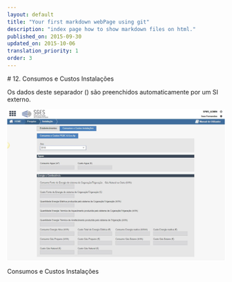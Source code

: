```yaml
---
layout: default
title: "Your first markdown webPage using git"
description: "index page how to show markdown files on html."
published_on: 2015-09-30
updated_on: 2015-10-06
translation_priority: 1
order: 3
---
```

<p id="instalacao"></p>
# 12. Consumos e Custos Instalações

Os dados deste separador ([](#figConsumosCustosInstalacoes)) são preenchidos automaticamente por um SI externo. 

![figConsumosCustosInstalacoes](img/pages/cap11/11_1_2.jpg)

<p class="caption" id="figConsumosCustosInstalacoes"> Consumos e Custos Instalações</p>
